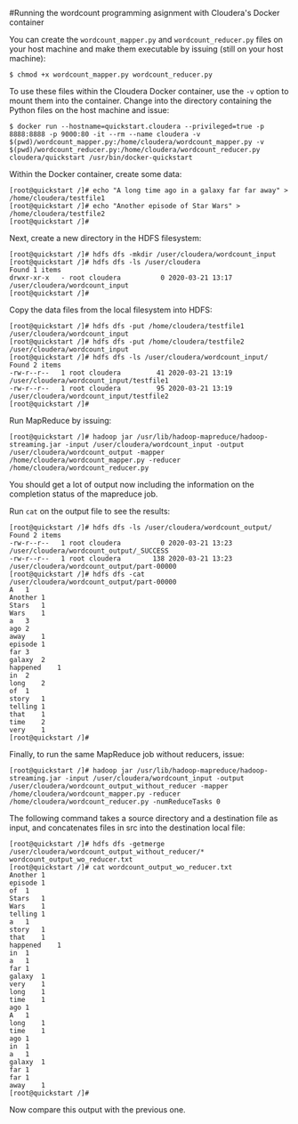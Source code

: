 #Running the wordcount programming asignment with Cloudera's Docker container

You can create the `wordcount_mapper.py` and `wordcount_reducer.py` files on your host machine and make them executable by issuing (still on your host machine):

```shell
$ chmod +x wordcount_mapper.py wordcount_reducer.py
``` 

To use these files within the Cloudera Docker container, use the `-v` option to mount them into the container. Change into the directory containing the Python files on the host machine and issue:

```shell
$ docker run --hostname=quickstart.cloudera --privileged=true -p 8888:8888 -p 9000:80 -it --rm --name cloudera -v $(pwd)/wordcount_mapper.py:/home/cloudera/wordcount_mapper.py -v $(pwd)/wordcount_reducer.py:/home/cloudera/wordcount_reducer.py cloudera/quickstart /usr/bin/docker-quickstart
```

Within the Docker container, create some data: 

```shell
[root@quickstart /]# echo "A long time ago in a galaxy far far away" > /home/cloudera/testfile1
[root@quickstart /]# echo "Another episode of Star Wars" > /home/cloudera/testfile2
[root@quickstart /]#
```

Next, create a new directory in the HDFS filesystem:

```shell
[root@quickstart /]# hdfs dfs -mkdir /user/cloudera/wordcount_input
[root@quickstart /]# hdfs dfs -ls /user/cloudera
Found 1 items
drwxr-xr-x   - root cloudera          0 2020-03-21 13:17 /user/cloudera/wordcount_input
[root@quickstart /]# 
``` 

Copy the data files from the local filesystem into HDFS:

```shell
[root@quickstart /]# hdfs dfs -put /home/cloudera/testfile1 /user/cloudera/wordcount_input
[root@quickstart /]# hdfs dfs -put /home/cloudera/testfile2 /user/cloudera/wordcount_input
[root@quickstart /]# hdfs dfs -ls /user/cloudera/wordcount_input/
Found 2 items
-rw-r--r--   1 root cloudera         41 2020-03-21 13:19 /user/cloudera/wordcount_input/testfile1
-rw-r--r--   1 root cloudera         95 2020-03-21 13:19 /user/cloudera/wordcount_input/testfile2
[root@quickstart /]# 
```
Run MapReduce by issuing:

```shell
[root@quickstart /]# hadoop jar /usr/lib/hadoop-mapreduce/hadoop-streaming.jar -input /user/cloudera/wordcount_input -output /user/cloudera/wordcount_output -mapper /home/cloudera/wordcount_mapper.py -reducer /home/cloudera/wordcount_reducer.py
```
You should get a lot of output now including the information on the completion status of the mapreduce job.

Run `cat` on the output file to see the results:
```shell
[root@quickstart /]# hdfs dfs -ls /user/cloudera/wordcount_output/
Found 2 items
-rw-r--r--   1 root cloudera          0 2020-03-21 13:23 /user/cloudera/wordcount_output/_SUCCESS
-rw-r--r--   1 root cloudera        138 2020-03-21 13:23 /user/cloudera/wordcount_output/part-00000
[root@quickstart /]# hdfs dfs -cat /user/cloudera/wordcount_output/part-00000
A	1
Another	1
Stars	1
Wars	1
a	3
ago	2
away	1
episode	1
far	3
galaxy	2
happened	1
in	2
long	2
of	1
story	1
telling	1
that	1
time	2
very	1
[root@quickstart /]# 
```

Finally, to run the same MapReduce job without reducers, issue:

```shell
[root@quickstart /]# hadoop jar /usr/lib/hadoop-mapreduce/hadoop-streaming.jar -input /user/cloudera/wordcount_input -output /user/cloudera/wordcount_output_without_reducer -mapper /home/cloudera/wordcount_mapper.py -reducer /home/cloudera/wordcount_reducer.py -numReduceTasks 0
```

 The following command takes a source directory and a destination file as input, and concatenates files in src into the destination local file:

```shell
[root@quickstart /]# hdfs dfs -getmerge /user/cloudera/wordcount_output_without_reducer/* wordcount_output_wo_reducer.txt
[root@quickstart /]# cat wordcount_output_wo_reducer.txt 
Another	1
episode	1
of	1
Stars	1
Wars	1
telling	1
a	1
story	1
that	1
happened	1
in	1
a	1
far	1
galaxy	1
very	1
long	1
time	1
ago	1
A	1
long	1
time	1
ago	1
in	1
a	1
galaxy	1
far	1
far	1
away	1
[root@quickstart /]# 
```

Now compare this output with the previous one.
